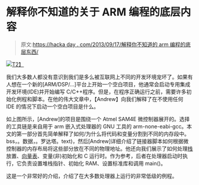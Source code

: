 # 解释你不知道的关于 ARM 编程的底层内容

> 原文:[https://hacka day . com/2013/09/17/解释你不知道的 arm 编程的底层东西/](https://hackaday.com/2013/09/17/explaining-the-low-level-stuff-you-dont-know-about-arm-programming/)

[![](../Images/375e6cb05fdbf1634b39319df4011c9f.png)T2】](http://hackaday.com/wp-content/uploads/2013/09/sam-ice_and_sam4e-ek.jpg)

我们大多数人都没有意识到我们是多么被互联网上不同的开发环境宠坏了。如果有人想在一个新的[ARM/DSP/…]平台上开始一个空白项目，他通常会启动专用集成开发环境(IDE)并开始编写 C/C++程序。但是，在程序正确运行之前，需要许多初始化例程和脚本。在他的伟大文章中，【Andrew】向我们解释了在不使用任何 IDE 的情况下启动一个空白项目是什么。

如上图所示，[Andrew]的项目是围绕一个 Atmel SAM4E 微控制器展开的。选择的工具链是来自用于 arm 嵌入式处理器的 GNU 工具的 arm-none-eabi-gcc。本文的第一部分首先简单解释了如何/为什么将代码和变量分割到不同的内存段中。bss，。数据，。罗达塔。text)，然后[Andrew]详细介绍了链接器脚本如何根据微控制器的内存布局将这些部分放在不同的物理地址。他还向我们展示了如何处理[栈](http://www.avr-tutorials.com/general/avr-microcontroller-stack-operation-and-stack-pointer)放置、[向量表](http://en.wikipedia.org/wiki/Interrupt_vector_table)、变量(非)初始化和 C 运行时。作为参考，后者在处理器启动时执行，它负责设置堆栈指针、初始化 RAM、设置标准库和调用 main()。

这是一个非常好的介绍，介绍了在大多数处理器上运行的非常低级的例程。